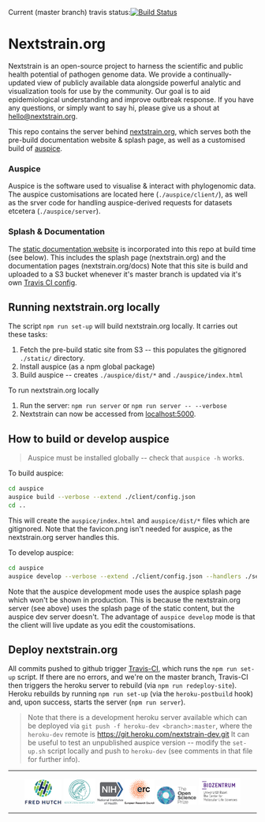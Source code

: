 Current (master branch) travis status:[![Build Status](https://travis-ci.com/nextstrain/nextstrain.org.svg?branch=master)](https://travis-ci.com/nextstrain/auspice)

# Nextstrain.org

Nextstrain is an open-source project to harness the scientific and public health potential of pathogen genome data. We provide a continually-updated view of publicly available data alongside powerful analytic and visualization tools for use by the community. Our goal is to aid epidemiological understanding and improve outbreak response. If you have any questions, or simply want to say hi, please give us a shout at hello@nextstrain.org.

This repo contains the server behind [nextstrain.org](https://nextstrain.org), which serves both the pre-build documentation website & splash page, as well as a customised build of [auspice](github.com/nextstrain/auspice).


### Auspice
Auspice is the software used to visualise & interact with phylogenomic data.
The auspice customisations are located here (`./auspice/client/`), as well as the srver code for handling auspice-derived requests for datasets etcetera (`./auspice/server`).


### Splash & Documentation

The [static documentation website](https://github.com/nextstrain/static) is incorporated into this repo at build time (see below). 
This includes the splash page (nextstrain.org) and the documentation pages (nextstrain.org/docs)
Note that this site is build and uploaded to a S3 bucket whenever it's master branch is updated via it's own [Travis CI config](https://github.com/nextstrain/static/blob/master/.travis.yml).


## Running nextstrain.org locally
The script `npm run set-up` will build nextstrain.org locally.
It carries out these tasks:
1. Fetch the pre-build static site from S3 -- this populates the gitignored `./static/` directory. 
1. Install auspice (as a npm global package)
1. Build auspice -- creates `./auspice/dist/*` and `./auspice/index.html`


To run nextstrain.org locally
1. Run the server: `npm run server` or `npm run server -- --verbose`
1. Nextstrain can now be accessed from [localhost:5000](http://localhost:5000).


## How to build or develop auspice
> Auspice must be installed globally -- check that `auspice -h` works.

To build auspice:
```bash
cd auspice
auspice build --verbose --extend ./client/config.json
cd ..
```
This will create the `auspice/index.html` and `auspice/dist/*` files which are gitignored.
Note that the favicon.png isn't needed for auspice, as the nextstrain.org server handles this.


To develop auspice:
```bash
cd auspice
auspice develop --verbose --extend ./client/config.json --handlers ./server/index.js
```
Note that the auspice development mode uses the auspice splash page which won't be shown in production.
This is because the nextstrain.org server (see above) uses the splash page of the static content, but the auspice dev server doesn't.
The advantage of `auspice develop` mode is that the client will live update as you edit the coustomisations.



## Deploy nextstrain.org
All commits pushed to github trigger [Travis-CI](https://travis-ci.com/nextstrain/nextstrain.org), which runs the `npm run set-up` script.
If there are no errors, and we're on the master branch, Travis-CI then triggers the heroku server to rebuild (via `npm run redeploy-site`).
Heroku rebuilds by running `npm run set-up` (via the `heroku-postbuild` hook) and, upon success, starts the server (`npm run server`).

> Note that there is a development heroku server available which can be deployed via
`git push -f heroku-dev <branch>:master`, where the `heroku-dev` remote is https://git.heroku.com/nextstrain-dev.git
It can be useful to test an unpublished auspice version -- modify the `set-up.sh` script locally and push to `heroku-dev` (see comments in that file for further info).

---

<p align="center">
  <img src="/docs/images/fred-hutch-logo-small.png" width="75" />
  <img src="/docs/images/max-planck-logo-small.png" width="65" /> 
  <img src="/docs/images/nih-logo-small.png" width="52" />
  <img src="/docs/images/erc-logo-small.png" width="60" />
  <img src="/docs/images/osp-logo-small.png" width="82" />
  <img src="/docs/images/bz_logo.png" width="85" />
</p>

---